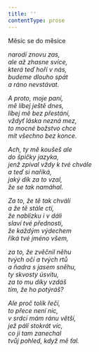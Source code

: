 ```yaml
---
title: ''
contentType: prose
---
```


<section>

Měsíc se do měsíce

_narodí znovu zas,  
ale až zhasne svíce,  
která teď hoří v nás,  
budeme dlouho spát  
a ráno nevstávat._

</section>

<section>

_A proto, moje paní,  
mě líbej ještě dnes,  
líbej mě bez přestání,  
vždyť láska nezná mez,  
to mocné božstvo chce  
mít všechno bez konce._

</section>

<section>

_Ach, ty mě koušeš ale  
do špičky jazyka,  
jenž zpíval vždy k tvé chvále  
a teď si naříká,  
jaký dík za to vzal,  
že se tak namáhal._

</section>

<section>

_Za to, že tě tak chválí  
a že tě stále ctí,  
že nablízku i v dáli  
slaví tvé přednosti,  
že každým výdechem  
říká tvé jméno všem,_

</section>

<section>

_za to, že zvěčnil něhu  
tvých očí a tvých rtů  
a ňadra s jasem sněhu,  
ty skvosty úsvitu,  
za to mu díky vzdáš  
tím, že ho potýráš?_

</section>

<section>

_Ale proč tolik řečí,  
to přece není nic,  
v srdci mám ránu větší,  
jež pálí stokrát víc,  
co ji tam zanechal  
tvůj pohled, když mě ťal._

</section>
